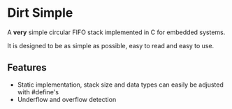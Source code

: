 # Dirt Simple

A __very__ simple circular FIFO stack implemented in C for embedded systems.

It is designed to be as simple as possible, easy to read and easy to use.

## Features

* Static implementation, stack size and data types can easily be adjusted with #define's
* Underflow and overflow detection